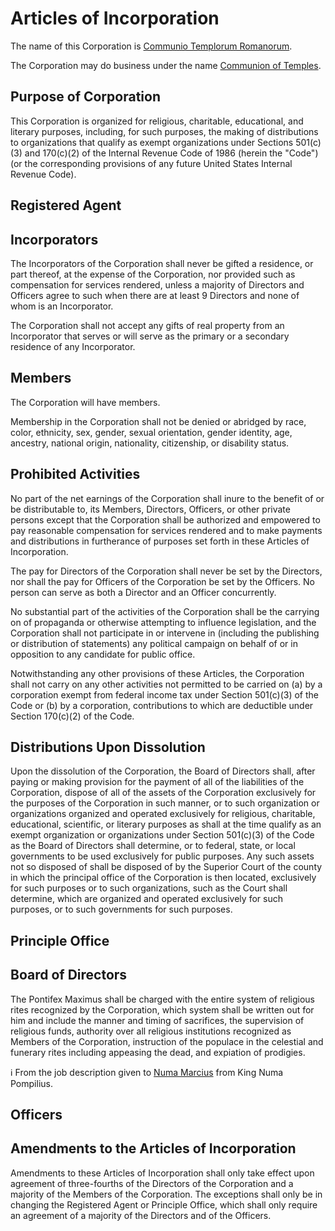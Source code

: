 Articles of Incorporation
========

The name of this Corporation is <ins>Communio Templorum Romanorum</ins>.

The Corporation may do business under the name <ins>Communion of Temples</ins>.

Purpose of Corporation
-------

This Corporation is organized for religious, charitable, educational, and literary purposes,
including, for such purposes, the making of distributions to organizations that qualify as
exempt organizations under Sections 501(c)(3) and 170(c)(2) of the Internal Revenue Code of
1986 (herein the "Code") (or the corresponding provisions of any future United States
Internal Revenue Code).

Registered Agent
----------

Incorporators
-------------

The Incorporators of the Corporation shall never be gifted a residence, or part thereof, at
the expense of the Corporation, nor provided such as compensation for services rendered,
unless a majority of Directors and Officers agree to such when there are at least 9 Directors
and none of whom is an Incorporator.

The Corporation shall not accept any gifts of real property from an Incorporator that serves
or will serve as the primary or a secondary residence of any Incorporator.

Members
-------

The Corporation will have members.

Membership in the Corporation shall not be denied or abridged by race, color, ethnicity, sex,
gender, sexual orientation, gender identity, age, ancestry, national origin, nationality,
citizenship, or disability status.

Prohibited Activities
----------

No part of the net earnings of the Corporation shall inure to the benefit of or be
distributable to, its Members, Directors, Officers, or other private persons except that the
Corporation shall be authorized and empowered to pay reasonable compensation for services
rendered and to make payments and distributions in furtherance of purposes set forth in
these Articles of Incorporation.

The pay for Directors of the Corporation shall never be set by the Directors, nor shall the
pay for Officers of the Corporation be set by the Officers. No person can serve as both a
Director and an Officer concurrently.

No substantial part of the activities of the Corporation shall be the carrying on of
propaganda or otherwise attempting to influence legislation, and the Corporation shall not
participate in or intervene in (including the publishing or distribution of statements) any
political campaign on behalf of or in opposition to any candidate for public office.

Notwithstanding any other provisions of these Articles, the Corporation shall not carry on
any other activities not permitted to be carried on (a) by a corporation exempt from federal
income tax under Section 501(c)(3) of the Code or (b) by a corporation, contributions to
which are deductible under Section 170(c)(2) of the Code.

Distributions Upon Dissolution
-------------

Upon the dissolution of the Corporation, the Board of Directors shall, after paying or making
provision for the payment of all of the liabilities of the Corporation, dispose of all of the
assets of the Corporation exclusively for the purposes of the Corporation in such manner, or
to such organization or organizations organized and operated exclusively for religious,
charitable, educational, scientific, or literary purposes as shall at the time qualify as an
exempt organization or organizations under Section 501(c)(3) of the Code as the Board of
Directors shall determine, or to federal, state, or local governments to be used exclusively
for public purposes. Any such assets not so disposed of shall be disposed of by the Superior
Court of the county in which the principal office of the Corporation is then located, exclusively
for such purposes or to such organizations, such as the Court shall determine, which are
organized and operated exclusively for such purposes, or to such governments for such purposes.

Principle Office
---------

Board of Directors
-----

The Pontifex Maximus shall be charged with the entire system of religious rites recognized by
the Corporation, which system shall be written out for him and include the manner and timing of
sacrifices, the supervision of religious funds, authority over all religious institutions
recognized as Members of the Corporation, instruction of the populace in the celestial and
funerary rites including appeasing the dead, and expiation of prodigies.

:information_source: From the job description given to [Numa Marcius](https://en.wikipedia.org/wiki/Numa_Marcius)
from King Numa Pompilius.

Officers
--------

Amendments to the Articles of Incorporation
----------

Amendments to these Articles of Incorporation shall only take effect upon agreement of
three-fourths of the Directors of the Corporation and a majority of the Members of the
Corporation. The exceptions shall only be in changing the Registered Agent or Principle Office,
which shall only require an agreement of a majority of the Directors and of the Officers.
